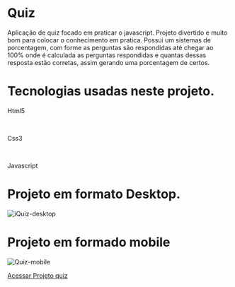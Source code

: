 # Quiz
<p> Aplicação de quiz focado em praticar o javascript. Projeto divertido e muito bom para colocar o conhecimento em pratica.
 Possui um sistemas de porcentagem, com forme as perguntas são respondidas até chegar ao 100% onde é calculada as perguntas respondidas e quantas dessas resposta estão corretas,     assim gerando uma porcentagem de certos.</p>

# Tecnologias usadas neste projeto.

 <p>Html5</p>
  <br>
<p>Css3</p>
  <br>
<p> Javascript</p>


# Projeto em formato Desktop.

![iQuiz-desktop](https://user-images.githubusercontent.com/62466598/141509329-6a3023e4-8fe4-4481-8e69-b694461522fb.png)


# Projeto em formado mobile

![Quiz-mobile](https://user-images.githubusercontent.com/62466598/141510863-88b56e66-c88f-44b8-bc1f-76ff8ec044f7.png)



[Acessar Projeto quiz](https://reinaldomantovani.github.io/Quiz/)


